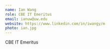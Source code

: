 ```yaml
---
name: Ian Wang
role: CBE IT Emeritus
email: ianuw@uw.edu
website: https://www.linkedin.com/in/iwangy/m
photo: ian.jpg
---
```


CBE IT Emeritus
